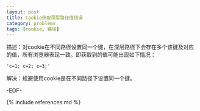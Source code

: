 ```yaml
---
layout: post
title: Cookie获取深层路径值错误
category: problems
tags: [cookie, 路径]
---
```


描述：对cookie在不同路径设置同一个键，在深层路径下会存在多个该键及对应的值，所有浏览器表现一致。即获取到的值可能出现如下情况：

	'c=1; c=2; c=3;'

解决：规避使用cookie是在不同路径下设置同一个键。

-EOF-

{% include references.md %}

